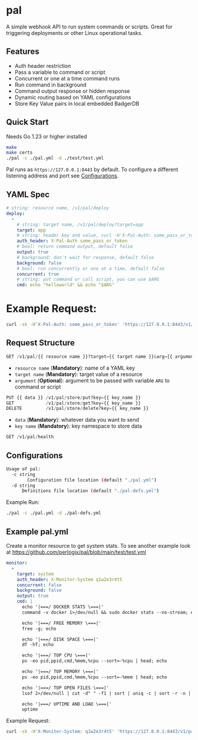 # pal

A simple webhook API to run system commands or scripts. Great for triggering deployments or other Linux operational tasks.

## Features

- Auth header restriction
- Pass a variable to command or script
- Concurrent or one at a time command runs
- Run command in background
- Command output response or hidden response
- Dynamic routing based on YAML configurations
- Store Key Value pairs in local embedded BadgerDB

## Quick Start

Needs Go 1.23 or higher installed

```sh
make
make certs
./pal -c ./pal.yml -d ./test/test.yml
```

Pal runs as `https://127.0.0.1:8443` by default. To configure a different listening address and port see [Configurations](#configurations).


## YAML Spec

```yml
# string: resource name, /v1/pal/deploy
deploy:
  -
    # string: target name, /v1/pal/deploy?target=app
    target: app
    # string: header key and value, curl -H'X-Pal-Auth: some_pass_or_token'
    auth_header: X-Pal-Auth some_pass_or_token
    # bool: return command output, default false
    output: true
    # background: don't wait for response, default false
    background: false
    # bool: run concurrently or one at a time, default false
    concurrent: true
    # string: put command or call script, you can use $ARG
    cmd: echo "helloworld" && echo "$ARG"
```

# Example Request:

```sh
curl -sk -H'X-Pal-Auth: some_pass_or_token' 'https://127.0.0.1:8443/v1/pal/deploy?target=app&arg=helloworld2'
```

## Request Structure

```python
GET /v1/pal/{{ resource name }}?target={{ target name }}&arg={{ argument }}
```

- `resource name` (**Mandatory**): name of a YAML key
- `target name` (**Mandatory**): target value of a resource
- `argument` (**Optional**): argument to be passed with variable `ARG` to command or script

```python
PUT {{ data }} /v1/pal/store/put?key={{ key_name }}
GET            /v1/pal/store/get?key={{ key_name }}
DELETE         /v1/pal/store/delete?key={{ key_name }}
```

- `data` (**Mandatory**): whatever data you want to send
- `key name` (**Mandatory**): key namespace to store data

```python
GET /v1/pal/health
```

## Configurations

```sh
Usage of pal:
  -c string
    	Configuration file location (default "./pal.yml")
  -d string
      Definitions file location (default "./pal-defs.yml")
```

Example Run:

```sh
./pal -c ./pal.yml -d ./pal-defs.yml
```

## Example pal.yml

Create a monitor resource to get system stats. To see another example look at https://github.com/perlogix/pal/blob/main/test/test.yml

```yml
monitor:
  -
    target: system
    auth_header: X-Monitor-System q1w2e3r4t5
    concurrent: false
    background: false
    output: true
    cmd: |
      echo '|===/ DOCKER STATS \===|'
      command -v docker 1>/dev/null && sudo docker stats --no-stream; echo

      echo '|===/ FREE MEMORY \===|'
      free -g; echo

      echo '|===/ DISK SPACE \===|'
      df -hT; echo

      echo '|===/ TOP CPU \===|'
      ps -eo pid,ppid,cmd,%mem,%cpu --sort=-%cpu | head; echo

      echo '|===/ TOP MEMORY \===|'
      ps -eo pid,ppid,cmd,%mem,%cpu --sort=-%mem | head; echo

      echo '|===/ TOP OPEN FILES \===|'
      lsof 2>/dev/null | cut -d" " -f1 | sort | uniq -c | sort -r -n | head; echo

      echo '|===/ UPTIME AND LOAD \===|'
      uptime
```

Example Request:

```sh
curl -sk -H'X-Monitor-System: q1w2e3r4t5' 'https://127.0.0.1:8443/v1/pal/monitor?target=system'
```